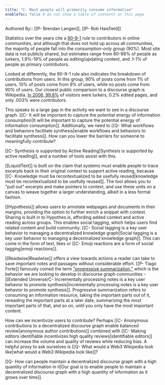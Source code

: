 ```yaml
---
title: "C- Most people will primarily consume information"
enableToc: false # do not show a table of contents on this page
---
```

Authored By:: [[P- Brendan Langen]], [[P- Rob Haisfield]]

Statistics over the years cite a [90-9-1](https://news.ycombinator.com/item?id=22622574) rule to contributors in online communities, and although that does not hold up across all communities, the majority of people fall into the consumption-only group (90%). Most site data is not publicly shared, but estimates range from 80-98% of people as lurkers, 1.9%-19% of people as editing/updating content, and .1-1% of people as primary contributors. 

Looked at differently, the 90-9-1 rule also indicates the breakdown of contributions from users. In this group, 90% of posts come from 1% of users, 10% of posts come from 9% of users, while no posts come from 90% of users. Our closest public comparison to a discourse graph is Wikipedia. [In 2006, 99.8%](https://www.nngroup.com/articles/participation-inequality/) of visitors were lurkers, 0.2% edited pages, and only .003% were contributors.

This speaks to a large gap in the activity we want to see in a discourse graph. [[C- It will be important to capture the potential energy of information consumption|It will be important to capture the potential energy of information consumption]]. Additionally, we need to [[Q- What workflows and behaviors facilitate synthesis|enable workflows and behaviors to facilitate synthesis]]. How can you lower the barriers for someone to meaningfully contribute?

[[C- Synthesis is supported by Active Reading|Synthesis is supported by active reading]], and a number of tools assist with this. 

[[LiquidText]] is built on the claim that systems must enable people to trace excerpts back to their original context to support active reading, because [[C- Knowledge must be recontextualized to be usefully reused|knowledge must be recontextualized to be usefully reused]]. The tool allows you to "pull out" excerpts and make pointers to context, and use these units on a canvas to weave together a larger understanding, albeit in a less formal fashion.

[[Hypothesis]] allows users to annotate webpages and documents in their margins, providing the option to further enrich a snippet with context. Sharing is built in to Hypothes.is, affording added context and active reading across groups. This enables social tagging, which helps users find related content and build community. [[C- Social tagging is a key user behavior to managing a decentralized knowledge graph|Social tagging is a key user behavior to managing a decentralized knowledge graph]]. This can come in the form of text, likes or [[C- Emoji reactions are a form of social tagging|emoji reactions]]. 

[[Readwise|Readwise]] offers a view towards actions a reader can take to save important notes and passages without considerable effort. 
[[P- Tiago Forte]] famously coined the term ["progressive summarization,"](https://fortelabs.co/blog/progressive-summarization-a-practical-technique-for-designing-discoverable-notes/) which is the behavior we are looking to develop in discourse graph communities - [[Extended Universe/C- Incrementally processing notes is a key user behavior to promote synthesis|incrementally processing notes is a key user behavior to promote synthesis]]. Progressive summarization refers to consuming an information resource, taking the important parts out of it, rereading the important parts at a later date, summarizing the most important parts of that, and so on, until you only have the most important content.

How can we incentivize users to contribute? 
Perhaps [[C- Anonymous contributions to a decentralized discourse graph enable balanced review|anonymous author contributions]] combined with [[C- Making editors identifiable incentivizes high quality reviews|identifiable editors]] can increase the volume and quality of reviews while reducing bias. A helpful proxy to ask ourselves is [[Q- What would a Web3 Wikipedia look like|what would a Web3 Wikipedia look like]]?

[[Q- How can people maintain a decentralized discourse graph with a high quantity of information in it|Our goal is to enable people to maintain a decentralized discourse graph with a high quantity of information as it grows over time]].
